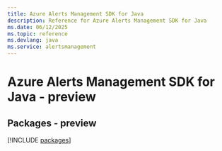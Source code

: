 ```yaml
---
title: Azure Alerts Management SDK for Java
description: Reference for Azure Alerts Management SDK for Java
ms.date: 06/12/2025
ms.topic: reference
ms.devlang: java
ms.service: alertsmanagement
---
```

# Azure Alerts Management SDK for Java - preview
## Packages - preview
[!INCLUDE [packages](alerts-management-index.md)]